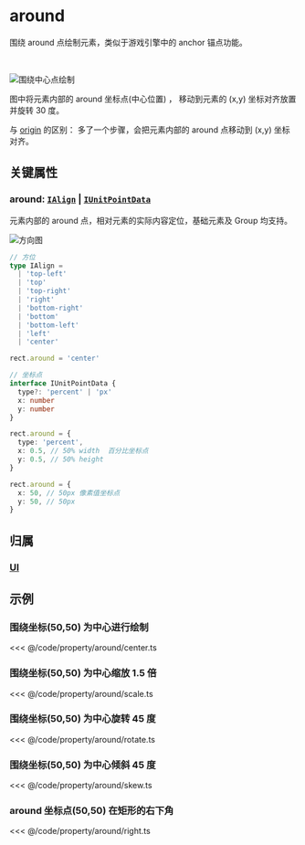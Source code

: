 <script setup>
import Case from '/component/Case.vue'
</script>

# around

围绕 around 点绘制元素，类似于游戏引擎中的 anchor 锚点功能。

<br/>

![围绕中心点绘制](/svg/around.svg)

图中将元素内部的 around 坐标点(中心位置) ， 移动到元素的 (x,y) 坐标对齐放置并旋转 30 度。

与 [origin](./origin.md) 的区别： 多了一个步骤，会把元素内部的 around 点移动到 (x,y) 坐标对齐。

## 关键属性

### around: [`IAlign`](/api/modules.md#ialign) | [`IUnitPointData`](/api/interfaces/IUnitPointData.md)

元素内部的 around 点，相对元素的实际内容定位，基础元素及 Group 均支持。

![方向图](/svg/deriction.svg)

```ts
// 方位
type IAlign =
  | 'top-left'
  | 'top'
  | 'top-right'
  | 'right'
  | 'bottom-right'
  | 'bottom'
  | 'bottom-left'
  | 'left'
  | 'center'

rect.around = 'center'

// 坐标点
interface IUnitPointData {
  type?: 'percent' | 'px'
  x: number
  y: number
}

rect.around = {
  type: 'percent',
  x: 0.5, // 50% width  百分比坐标点
  y: 0.5, // 50% height
}

rect.around = {
  x: 50, // 50px 像素值坐标点
  y: 50, // 50px
}
```

## 归属

### [UI](/reference/display/UI.md)

## 示例

<case name="Around" index=0  editor=false></case>

### 围绕坐标(50,50) 为中心进行绘制

<<< @/code/property/around/center.ts

<case name="Around" index=1 editor=false></case>

### 围绕坐标(50,50) 为中心缩放 1.5 倍

<<< @/code/property/around/scale.ts

<case name="Around" index=2 editor=false></case>

### 围绕坐标(50,50) 为中心旋转 45 度

<<< @/code/property/around/rotate.ts

<case name="Around" index=3 editor=false></case>

### 围绕坐标(50,50) 为中心倾斜 45 度

<<< @/code/property/around/skew.ts

<case name="Around" index=4 editor=false></case>

### around 坐标点(50,50) 在矩形的右下角

<<< @/code/property/around/right.ts
